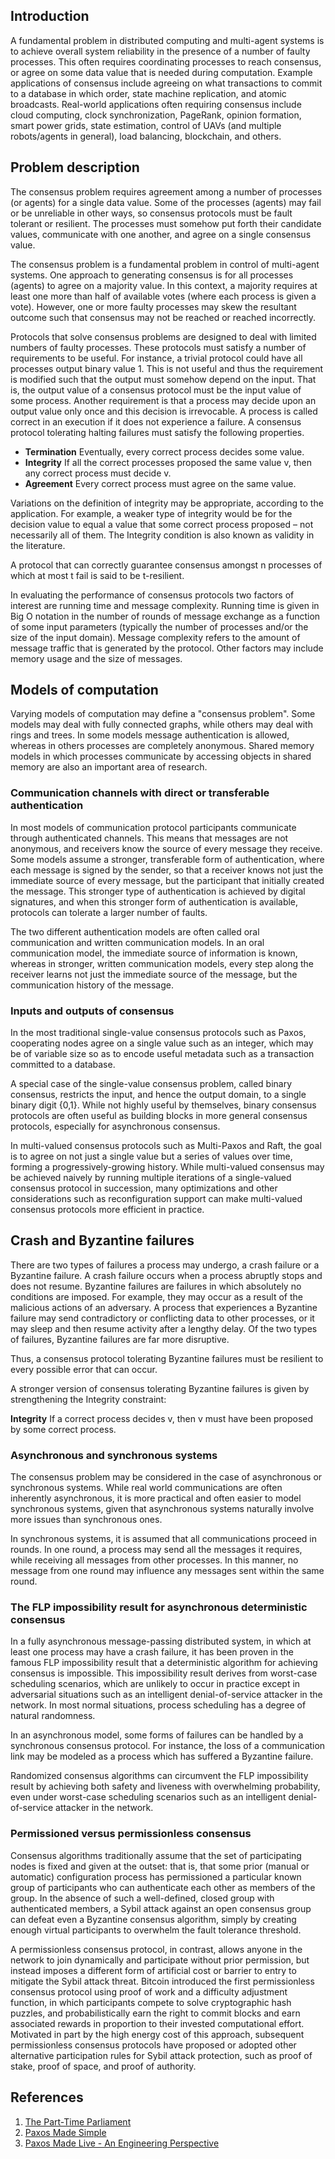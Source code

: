 ## Introduction

A fundamental problem in distributed computing and multi-agent systems is to achieve overall system reliability in the presence of a number of faulty processes.
This often requires coordinating processes to reach consensus, or agree on some data value that is needed during computation.
Example applications of consensus include agreeing on what transactions to commit to a database in which order, state machine replication, and atomic broadcasts.
Real-world applications often requiring consensus include cloud computing, clock synchronization, PageRank, opinion formation, smart power grids, state estimation, control of UAVs (and multiple robots/agents in general), load balancing, blockchain, and others.

## Problem description

The consensus problem requires agreement among a number of processes (or agents) for a single data value. 
Some of the processes (agents) may fail or be unreliable in other ways, so consensus protocols must be fault tolerant or resilient. 
The processes must somehow put forth their candidate values, communicate with one another, and agree on a single consensus value.

The consensus problem is a fundamental problem in control of multi-agent systems. 
One approach to generating consensus is for all processes (agents) to agree on a majority value. 
In this context, a majority requires at least one more than half of available votes (where each process is given a vote). 
However, one or more faulty processes may skew the resultant outcome such that consensus may not be reached or reached incorrectly.

Protocols that solve consensus problems are designed to deal with limited numbers of faulty processes.
These protocols must satisfy a number of requirements to be useful. For instance, a trivial protocol could have all processes output binary value 1. 
This is not useful and thus the requirement is modified such that the output must somehow depend on the input. That is, the output value of a consensus protocol must be the input value of some process. 
Another requirement is that a process may decide upon an output value only once and this decision is irrevocable. A process is called correct in an execution if it does not experience a failure. 
A consensus protocol tolerating halting failures must satisfy the following properties.

- **Termination**
  Eventually, every correct process decides some value.
- **Integrity**
  If all the correct processes proposed the same value v, then any correct process must decide v.
- **Agreement**
  Every correct process must agree on the same value.

Variations on the definition of integrity may be appropriate, according to the application.
For example, a weaker type of integrity would be for the decision value to equal a value that some correct process proposed – not necessarily all of them. 
The Integrity condition is also known as validity in the literature.

A protocol that can correctly guarantee consensus amongst n processes of which at most t fail is said to be t-resilient.

In evaluating the performance of consensus protocols two factors of interest are running time and message complexity. 
Running time is given in Big O notation in the number of rounds of message exchange as a function of some input parameters (typically the number of processes and/or the size of the input domain). 
Message complexity refers to the amount of message traffic that is generated by the protocol. 
Other factors may include memory usage and the size of messages.

## Models of computation

Varying models of computation may define a "consensus problem". Some models may deal with fully connected graphs, while others may deal with rings and trees. 
In some models message authentication is allowed, whereas in others processes are completely anonymous. Shared memory models in which processes communicate by accessing objects in shared memory are also an important area of research.

### Communication channels with direct or transferable authentication

In most models of communication protocol participants communicate through authenticated channels. 
This means that messages are not anonymous, and receivers know the source of every message they receive. 
Some models assume a stronger, transferable form of authentication, where each message is signed by the sender, so that a receiver knows not just the immediate source of every message, but the participant that initially created the message. 
This stronger type of authentication is achieved by digital signatures, and when this stronger form of authentication is available, protocols can tolerate a larger number of faults.

The two different authentication models are often called oral communication and written communication models. 
In an oral communication model, the immediate source of information is known, whereas in stronger, written communication models, every step along the receiver learns not just the immediate source of the message, but the communication history of the message.

### Inputs and outputs of consensus

In the most traditional single-value consensus protocols such as Paxos, cooperating nodes agree on a single value such as an integer, which may be of variable size so as to encode useful metadata such as a transaction committed to a database.

A special case of the single-value consensus problem, called binary consensus, restricts the input, and hence the output domain, to a single binary digit {0,1}. 
While not highly useful by themselves, binary consensus protocols are often useful as building blocks in more general consensus protocols, especially for asynchronous consensus.

In multi-valued consensus protocols such as Multi-Paxos and Raft, the goal is to agree on not just a single value but a series of values over time, forming a progressively-growing history. 
While multi-valued consensus may be achieved naively by running multiple iterations of a single-valued consensus protocol in succession, many optimizations and other considerations such as reconfiguration support can make multi-valued consensus protocols more efficient in practice.

## Crash and Byzantine failures

There are two types of failures a process may undergo, a crash failure or a Byzantine failure. 
A crash failure occurs when a process abruptly stops and does not resume. 
Byzantine failures are failures in which absolutely no conditions are imposed. 
For example, they may occur as a result of the malicious actions of an adversary. 
A process that experiences a Byzantine failure may send contradictory or conflicting data to other processes, or it may sleep and then resume activity after a lengthy delay. 
Of the two types of failures, Byzantine failures are far more disruptive.

Thus, a consensus protocol tolerating Byzantine failures must be resilient to every possible error that can occur.

A stronger version of consensus tolerating Byzantine failures is given by strengthening the Integrity constraint:

**Integrity**
If a correct process decides v, then v must have been proposed by some correct process.

### Asynchronous and synchronous systems

The consensus problem may be considered in the case of asynchronous or synchronous systems. 
While real world communications are often inherently asynchronous, it is more practical and often easier to model synchronous systems, given that asynchronous systems naturally involve more issues than synchronous ones.

In synchronous systems, it is assumed that all communications proceed in rounds. In one round, a process may send all the messages it requires, while receiving all messages from other processes. 
In this manner, no message from one round may influence any messages sent within the same round.

### The FLP impossibility result for asynchronous deterministic consensus

In a fully asynchronous message-passing distributed system, in which at least one process may have a crash failure, it has been proven in the famous FLP impossibility result that a deterministic algorithm for achieving consensus is impossible.
This impossibility result derives from worst-case scheduling scenarios, which are unlikely to occur in practice except in adversarial situations such as an intelligent denial-of-service attacker in the network. 
In most normal situations, process scheduling has a degree of natural randomness.

In an asynchronous model, some forms of failures can be handled by a synchronous consensus protocol. 
For instance, the loss of a communication link may be modeled as a process which has suffered a Byzantine failure.

Randomized consensus algorithms can circumvent the FLP impossibility result by achieving both safety and liveness with overwhelming probability, 
even under worst-case scheduling scenarios such as an intelligent denial-of-service attacker in the network.

### Permissioned versus permissionless consensus

Consensus algorithms traditionally assume that the set of participating nodes is fixed and given at the outset: 
that is, that some prior (manual or automatic) configuration process has permissioned a particular known group of participants who can authenticate each other as members of the group. 
In the absence of such a well-defined, closed group with authenticated members, a Sybil attack against an open consensus group can defeat even a Byzantine consensus algorithm, 
simply by creating enough virtual participants to overwhelm the fault tolerance threshold.

A permissionless consensus protocol, in contrast, allows anyone in the network to join dynamically and participate without prior permission, 
but instead imposes a different form of artificial cost or barrier to entry to mitigate the Sybil attack threat. 
Bitcoin introduced the first permissionless consensus protocol using proof of work and a difficulty adjustment function, in which participants compete to solve cryptographic hash puzzles, 
and probabilistically earn the right to commit blocks and earn associated rewards in proportion to their invested computational effort. 
Motivated in part by the high energy cost of this approach, subsequent permissionless consensus protocols have proposed or adopted other alternative participation rules for Sybil attack protection, 
such as proof of stake, proof of space, and proof of authority.

## References

1. [The Part-Time Parliament](https://www.microsoft.com/en-us/research/uploads/prod/2016/12/The-Part-Time-Parliament.pdf)
2. [Paxos Made Simple](https://www.microsoft.com/en-us/research/uploads/prod/2016/12/paxos-simple-Copy.pdf)
3. [Paxos Made Live - An Engineering Perspective](https://www.cs.albany.edu/~jhh/courses/readings/chandra.podc07.paxos.pdf)
